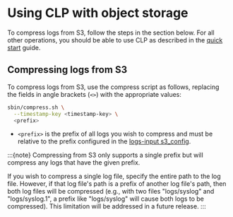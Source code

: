 # Using CLP with object storage

To compress logs from S3, follow the steps in the section below. For all other operations, you
should be able to use CLP as described in the [quick start](../quick-start-overview.md) guide.

## Compressing logs from S3

To compress logs from S3, use the compress script as follows, replacing the fields in angle brackets
(`<>`) with the appropriate values:

```bash
sbin/compress.sh \
  --timestamp-key <timestamp-key> \
  <prefix>
```

* `<prefix>` is the prefix of all logs you wish to compress and must be relative to the prefix
  configured in the [logs-input s3_config][logs-input-s3-config].

:::{note}
Compressing from S3 only supports a single prefix but will compress any logs that have the given
prefix.

If you wish to compress a single log file, specify the entire path to the log file. However, if that
log file's path is a prefix of another log file's path, then both log files will be compressed
(e.g., with two files "logs/syslog" and "logs/syslog.1", a prefix like "logs/syslog" will cause
both logs to be compressed). This limitation will be addressed in a future release.
:::

[add-iam-policy]: https://docs.aws.amazon.com/IAM/latest/UserGuide/access_policies_manage-attach-detach.html#embed-inline-policy-console
[aws-region-codes]: https://docs.aws.amazon.com/AmazonRDS/latest/UserGuide/Concepts.RegionsAndAvailabilityZones.html#Concepts.RegionsAndAvailabilityZones.Availability
[compression-iam-policy]: ./object-storage-config.md#configuration-for-compression
[logs-input-s3-config]: ./clp-config.md#configuration-for-input-logs